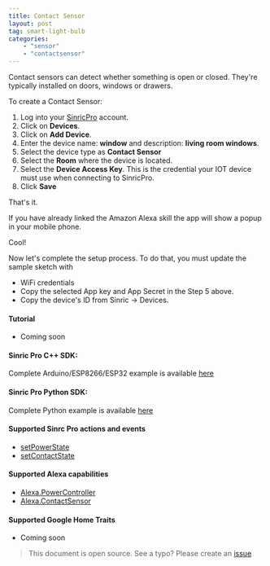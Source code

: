 ```yaml
---
title: Contact Sensor
layout: post
tag: smart-light-bulb
categories: 
    - "sensor"
    - "contactsensor"
---
```


Contact sensors can detect whether something is open or closed. They're typically installed on doors, windows or drawers.

To create a Contact Sensor:

1. Log into your  [SinricPro](https://sinric.pro/) account.
2. Click on **Devices**.
3. Click on **Add Device**.
4. Enter the device name: **window** and description: **living room windows**.
5. Select the device type as **Contact Sensor**
6. Select the **Room** where the device is located.
5. Select the **Device Access Key**. This is the credential your IOT device must use when connecting to SinricPro. 
6. Click **Save**

That's it. 

If you have already linked the Amazon Alexa skill the app will show a popup in your mobile phone.

Cool!

Now let's complete the setup process. To do that, you must update the sample sketch with 
- WiFi credentials
- Copy the selected App key and App Secret in the Step 5 above.
- Copy the device's ID from Sinric -> Devices.

#### Tutorial
- Coming soon

#### Sinric Pro C++ SDK: 
Complete Arduino/ESP8266/ESP32 example is available [here]()

#### Sinric Pro Python SDK: 
Complete Python example is available [here]() 

#### Supported Sinrc Pro actions and events
- [setPowerState](https://github.com/sinricpro/sample_messages/blob/master/01_PowerState/01_setPowerState/)
- [setContactState](https://github.com/sinricpro/sample_messages/tree/master/11_Contact/)

#### Supported Alexa capabilities
- [Alexa.PowerController](https://developer.amazon.com/docs/device-apis/alexa-powercontroller.html)
- [Alexa.ContactSensor](https://developer.amazon.com/docs/device-apis/alexa-contactSensor.html) 

####  Supported Google Home Traits
- Coming soon

> This document is open source. See a typo? Please create an [issue](https://github.com/sinricpro/help-docs)
